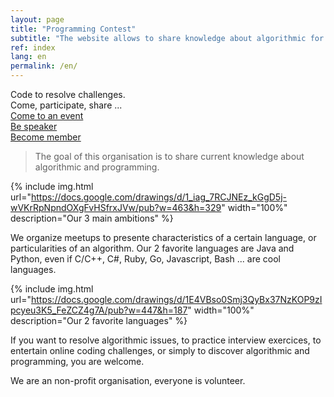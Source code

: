 ```yaml
---
layout: page
title: "Programming Contest"
subtitle: "The website allows to share knowledge about algorithmic for everyone."
ref: index
lang: en
permalink: /en/
---
```


<div class="header-page-image-home">
    <div class="row">
        <div class="col-xs-12 slogan">
            Code to resolve challenges.<br>
            Come, participate, share ...
        </div>
        <div class="col-xs-4">
            <a class="btn btn-green" href="https://goo.gl/forms/q1OWiLiv0Sqha81O2">Come to an event</a>
        </div>
        <div class="col-xs-4">
            <a class="btn btn-green" href="https://goo.gl/forms/JMhNI5x0NGycxC932">Be speaker</a>
        </div>
        <div class="col-xs-4">
            <a class="btn btn-green" href="https://goo.gl/forms/ixh72q8WEuR4vnco1">Become member</a>
        </div>
    </div>
</div>

> The goal of this organisation is to share current knowledge about algorithmic and programming.

{% include img.html
url="https://docs.google.com/drawings/d/1_iag_7RCJNEz_kGgD5j-wVKrRpNpndOXgFvHSfrxJVw/pub?w=463&h=329"
width="100%"
description="Our 3 main ambitions" %}

We organize meetups to presente characteristics of a certain language, or particularities of an algorithm. 
Our 2 favorite languages are Java and Python, even if C/C++, C#, Ruby, Go, Javascript, Bash ... are cool languages.

{% include img.html
url="https://docs.google.com/drawings/d/1E4VBso0Smj3QyBx37NzKOP9zIpcyeu3K5_FeZCZ4g7A/pub?w=447&h=187"
width="100%"
description="Our 2 favorite languages" %}

If you want to resolve algorithmic issues, to practice interview exercices, to entertain online coding challenges, 
or simply to discover algorithmic and programming, you are welcome. 

We are an non-profit organisation, everyone is volunteer.

